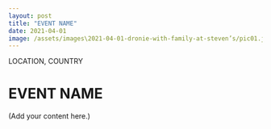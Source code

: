 ```yaml
---
layout: post
title: "EVENT NAME"
date: 2021-04-01
image: /assets/images\2021-04-01-dronie-with-family-at-steven’s/pic01.jpg
---
```


<span class="date">LOCATION, COUNTRY</span>

# EVENT NAME

(Add your content here.)
